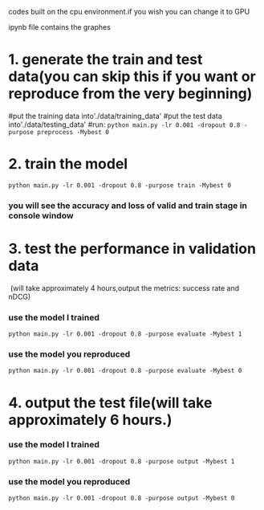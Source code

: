 codes built on the cpu environment.if you wish you can change it to GPU

ipynb file contains the graphes

# 1. generate the train and test data(you can skip this if you want or reproduce from the very beginning)
#put the training data into'./data/training_data'
#put the test data into'./data/testing_data'
#run:
```python main.py -lr 0.001 -dropout 0.8 -purpose preprocess -Mybest 0```

# 2. train the model
```python main.py -lr 0.001 -dropout 0.8 -purpose train -Mybest 0 ```

### you will see the accuracy and loss of valid and train stage in console window

# 3. test the performance in validation data
​	(will take approximately 4 hours,output the metrics: success rate and nDCG)

### use the model I trained
```python main.py -lr 0.001 -dropout 0.8 -purpose evaluate -Mybest 1```

### use the model you reproduced
```python main.py -lr 0.001 -dropout 0.8 -purpose evaluate -Mybest 0```

# 4. output the test file(will take approximately 6 hours.)

### use the model I trained
```python main.py -lr 0.001 -dropout 0.8 -purpose output -Mybest 1```

### use the model you reproduced
```python main.py -lr 0.001 -dropout 0.8 -purpose output -Mybest 0```